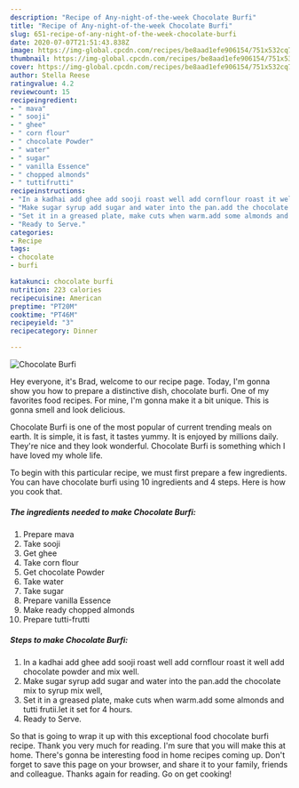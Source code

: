 ```yaml
---
description: "Recipe of Any-night-of-the-week Chocolate Burfi"
title: "Recipe of Any-night-of-the-week Chocolate Burfi"
slug: 651-recipe-of-any-night-of-the-week-chocolate-burfi
date: 2020-07-07T21:51:43.838Z
image: https://img-global.cpcdn.com/recipes/be8aad1efe906154/751x532cq70/chocolate-burfi-recipe-main-photo.jpg
thumbnail: https://img-global.cpcdn.com/recipes/be8aad1efe906154/751x532cq70/chocolate-burfi-recipe-main-photo.jpg
cover: https://img-global.cpcdn.com/recipes/be8aad1efe906154/751x532cq70/chocolate-burfi-recipe-main-photo.jpg
author: Stella Reese
ratingvalue: 4.2
reviewcount: 15
recipeingredient:
- " mava"
- " sooji"
- " ghee"
- " corn flour"
- " chocolate Powder"
- " water"
- " sugar"
- " vanilla Essence"
- " chopped almonds"
- " tuttifrutti"
recipeinstructions:
- "In a kadhai add ghee add sooji roast well add cornflour roast it well add chocolate powder and mix well."
- "Make sugar syrup add sugar and water into the pan.add the chocolate mix to syrup mix well,"
- "Set it in a greased plate, make cuts when warm.add some almonds and tutti frutii.let it set for 4 hours."
- "Ready to Serve."
categories:
- Recipe
tags:
- chocolate
- burfi

katakunci: chocolate burfi 
nutrition: 223 calories
recipecuisine: American
preptime: "PT20M"
cooktime: "PT46M"
recipeyield: "3"
recipecategory: Dinner

---
```



![Chocolate Burfi](https://img-global.cpcdn.com/recipes/be8aad1efe906154/751x532cq70/chocolate-burfi-recipe-main-photo.jpg)

Hey everyone, it's Brad, welcome to our recipe page. Today, I'm gonna show you how to prepare a distinctive dish, chocolate burfi. One of my favorites food recipes. For mine, I'm gonna make it a bit unique. This is gonna smell and look delicious.

Chocolate Burfi is one of the most popular of current trending meals on earth. It is simple, it is fast, it tastes yummy. It is enjoyed by millions daily. They're nice and they look wonderful. Chocolate Burfi is something which I have loved my whole life.




To begin with this particular recipe, we must first prepare a few ingredients. You can have chocolate burfi using 10 ingredients and 4 steps. Here is how you cook that.

<!--inarticleads1-->

##### The ingredients needed to make Chocolate Burfi:

1. Prepare  mava
1. Take  sooji
1. Get  ghee
1. Take  corn flour
1. Get  chocolate Powder
1. Take  water
1. Take  sugar
1. Prepare  vanilla Essence
1. Make ready  chopped almonds
1. Prepare  tutti-frutti




<!--inarticleads2-->

##### Steps to make Chocolate Burfi:

1. In a kadhai add ghee add sooji roast well add cornflour roast it well add chocolate powder and mix well.
1. Make sugar syrup add sugar and water into the pan.add the chocolate mix to syrup mix well,
1. Set it in a greased plate, make cuts when warm.add some almonds and tutti frutii.let it set for 4 hours.
1. Ready to Serve.




So that is going to wrap it up with this exceptional food chocolate burfi recipe. Thank you very much for reading. I'm sure that you will make this at home. There's gonna be interesting food in home recipes coming up. Don't forget to save this page on your browser, and share it to your family, friends and colleague. Thanks again for reading. Go on get cooking!
